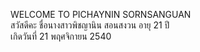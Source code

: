 WELCOME TO PICHAYNIN SORNSANGUAN 
<br>สวัสดีคะ ชื่อนางสาวพิชญานิน สอนสงวน
<bt>อายุ 21 ปี
<br>เกิดวันที่ 21 พฤศจิกายน 2540
